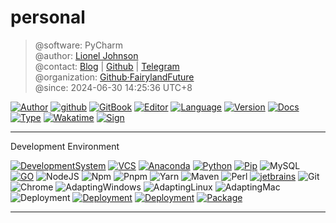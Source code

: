 # personal

> @software: PyCharm  
> @author: [Lionel Johnson](https://fairy.host)  
> @contact: [Blog](https://blog.fairy.host/) | [Github](https://github.com/PrettiestFairy) | [Telegram](https://t.me/FairylandFuture)  
> @organization: [Github·FairylandFuture](https://github.com/FairylandFuture)  
> @since: 2024-06-30 14:25:36 UTC+8

[![Author](https://img.shields.io/badge/Author-Lionel_Johnson-orange)](https://t.me/FairylandFuture) [![github](https://img.shields.io/badge/Github-PrettiestFairy-green)](https://github.com/PrettiestFairy) [![GitBook](https://img.shields.io/badge/Gitbook-Interesting_book-green)](https://interestingbooks.gitbook.io/) [![Editor](https://img.shields.io/badge/Editor-Jetbrains_PyCharm-yellow)](https://www.jetbrains.com/pycharm) [![Language](https://img.shields.io/badge/Language-Markdown-orange)](https://en.wikipedia.org/wiki/Markdown) [![Version](https://img.shields.io/badge/Version-Release-blue)]() [![Docs](https://img.shields.io/badge/Docs-Passing-brightgreen)]() [![Type](https://img.shields.io/badge/Type-Document-blue)]() [![Wakatime](https://wakatime.com/badge/user/fa851759-c657-4b1e-8bcb-3ec3a693a2cd.svg)](https://wakatime.com/@fa851759-c657-4b1e-8bcb-3ec3a693a2cd) [![Sign](https://img.shields.io/badge/%E7%AD%89%E6%88%91%E4%BB%A3%E7%A0%81%E7%BC%96%E6%88%90-%E5%A8%B6%E4%BD%A0%E4%B8%BA%E5%A6%BB%E5%8F%AF%E5%A5%BD-red)](https://fairy.host)

---

Development Environment

[![DevelopmentSystem](https://img.shields.io/badge/Development%20System-Win11%20Pro%20Workstations%2023H2%20Canary%20Channel-%230078D4?logo=windows11&logoColor=%230078D4)](https://www.microsoft.com/software-download/windows11) [![VCS](https://img.shields.io/badge/VCS-GitHub-%23181717?logo=github&logoColor=%23181717)](https://github.com/AustinFairyland) [![Anaconda](https://img.shields.io/badge/Anaconda-latest-%2344A833?logo=anaconda&logoColor=%2344A833)](https://www.anaconda.com/download#downloads) [![Python](https://img.shields.io/badge/Python-3.9.13-%233776AB?logo=python&logoColor=%233776AB)](https://www.python.org/downloads/release/python-3913/) [![Pip](https://img.shields.io/badge/PIP-23.2.1-%233775A9?logo=pypi&logoColor=%233775A9)](https://pypi.org/) ![MySQL](https://img.shields.io/badge/MySQL-8.0.33-%234479A1?logo=mysql&logoColor=%234479A1) [![GO](https://img.shields.io/badge/Go-1.20.6-%2300ADD8?logo=go&logoColor=%2300ADD8)](https://go.dev/dl/) ![NodeJS](https://img.shields.io/badge/Node-18.18.0-%23339933?logo=nodedotjs&logoColor=%23339933) ![Npm](https://img.shields.io/badge/Npm-10.1.0-%23CB3837?logo=npm&logoColor=%23CB3837) ![Pnpm](https://img.shields.io/badge/Pnpm-8.7.6-%23F69220?logo=pnpm&logoColor=%23F69220) ![Yarn](https://img.shields.io/badge/Yarn-1.22.19-%232C8EBB?logo=yarn&logoColor=%232C8EBB) ![Maven](https://img.shields.io/badge/Maven-3.9.1-%23C71A36?logo=apachemaven&logoColor=%23C71A36) ![Perl](https://img.shields.io/badge/Perl-8.3.0-%2339457E?logo=perl&logoColor=%2339457E) [![jetbrains](https://img.shields.io/badge/Jetbrains-2024-%2347f38a?logo=jetbrains&logoColor=%2347f38a)](https://www.jetbrains.com/) ![Git](https://img.shields.io/badge/Git-2.42.0-%23F05032?logo=git&logoColor=%23F05032) ![Chrome](https://img.shields.io/badge/Chrome-119_dev-%234285F4?logo=googlechrome&logoColor=%234285F4) ![AdaptingWindows](https://img.shields.io/badge/Adapting%20OS-Windows-%230078D4?logo=windows&logoColor=%230078D4) ![AdaptingLinux](https://img.shields.io/badge/Adapting%20OS-Linux-%23FCC624?logo=linux&logoColor=%23FCC624) ![AdaptingMac](https://img.shields.io/badge/Adapting%20OS-Mac-%23ffffff?logo=apple&logoColor=%23ffffff) ![Deployment](https://img.shields.io/badge/Deployment-Local-%2351BB7B?logo=local&logoColor=%2351BB7B) [![Deployment](https://img.shields.io/badge/Deployment-Docker-%232496ED?logo=docker&logoColor=%232496ED)](https://www.docker.com/) [![Deployment](https://img.shields.io/badge/Deployment-Kubernetes-%23326CE5?logo=kubernetes&logoColor=%23326CE5)](https://kubernetes.io/) [![Package](https://img.shields.io/badge/Package-requirements.txt-%2302A8EF?logo=packer&logoColor=%2302A8EF)](requirements.txt)

---
